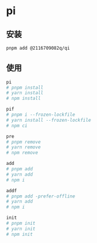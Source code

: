 # pi

## 安装
  
```bash
pnpm add @2116709082q/qi
```

## 使用

```bash
pi
# pnpm install
# yarn install
# npm install
```

```bash
pif
# pnpm i --frozen-lockfile
# yarn install --frozen-lockfile
# npm ci
```

```bash
pre
# pnpm remove
# yarn remove
# npm remove
```

```bash
add
# pnpm add
# yarn add
# npm i
```


```bash
addf
# pnpm add -prefer-offline
# yarn add
# npm i
```

```bash
init
# pnpm init
# yarn init
# npm init
```
